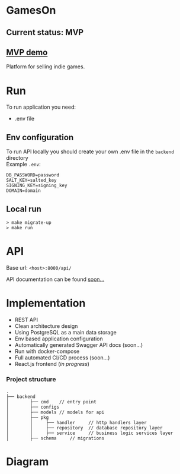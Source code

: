 # GamesOn 

## Current status: MVP

## [MVP demo](https://games-on-dev.vercel.app/)

Platform for selling indie games.

# Run

To run application you need:
- .env file

## Env configuration

To run API locally you should create your own .env file in the ```backend``` directory  
Example `.env`:

```env
DB_PASSWORD=password
SALT_KEY=salted_key
SIGNING_KEY=signing_key
DOMAIN=domain
```

## Local run

```
> make migrate-up
> make run
```

# API

Base url: `<host>:8000/api/`

API documentation can be found [soon...]()

# Implementation

- REST API
- Clean architecture design
- Using PostgreSQL as a main data storage
- Env based application configuration
- Automatically generated Swagger API docs (soon...)
- Run with docker-compose
- Full automated CI/CD process (soon...)
- React.js frontend (*in progress*)

### Project structure

```
.
├── backend
│        ├── cmd    // entry point
│        ├── configs 
│        ├── models // models for api
│        ├── pkg
│        │     ├── handler     // http handlers layer
│        │     ├── repository  // database repository layer
│        │     ├── service     // business logic services layer
│        ├── schema     // migrations  
```

# Diagram
